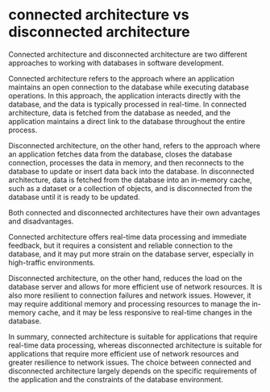 # connected architecture vs disconnected architecture

Connected architecture and disconnected architecture are two different approaches to working with databases in software development.

Connected architecture refers to the approach where an application maintains an open connection to the database while executing database operations. In this approach, the application interacts directly with the database, and the data is typically processed in real-time. In connected architecture, data is fetched from the database as needed, and the application maintains a direct link to the database throughout the entire process.

Disconnected architecture, on the other hand, refers to the approach where an application fetches data from the database, closes the database connection, processes the data in memory, and then reconnects to the database to update or insert data back into the database. In disconnected architecture, data is fetched from the database into an in-memory cache, such as a dataset or a collection of objects, and is disconnected from the database until it is ready to be updated.

Both connected and disconnected architectures have their own advantages and disadvantages.

Connected architecture offers real-time data processing and immediate feedback, but it requires a consistent and reliable connection to the database, and it may put more strain on the database server, especially in high-traffic environments.

Disconnected architecture, on the other hand, reduces the load on the database server and allows for more efficient use of network resources. It is also more resilient to connection failures and network issues. However, it may require additional memory and processing resources to manage the in-memory cache, and it may be less responsive to real-time changes in the database.

In summary, connected architecture is suitable for applications that require real-time data processing, whereas disconnected architecture is suitable for applications that require more efficient use of network resources and greater resilience to network issues. The choice between connected and disconnected architecture largely depends on the specific requirements of the application and the constraints of the database environment.